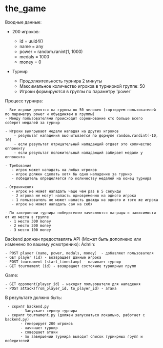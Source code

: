 # the_game

 Входные данные:
  - 200 игроков:
      - id = uuid4()
      - name = any
      - power = random.ranint(1, 1000)
      - medals = 1000
      - money = 0
 
   - Турнир
      - Продолжительность турнира 2 минуты
      - Максимальное количество игроков в турнирной группе: 50
      - Игроки формируются в группы по параметру 'power'
 
  Процесс турнира:

    - Все игроки делятся на группы по 50 человек (сортируем пользователей по параметру power и объединяем в группы)
    - Между пользователями происходит соревнование кто больше всего соберет медалей за турнир
  
    - Игроки выигрывают медали нападая на других игроков
        - результат нападения высчитывается по формуле random.randint(-10, 10)
        - если результат отрицательный нападающий отдает это количество оппоненту
        - если результат положительный нападающий забирает медали у оппонента
 
    - Требования
       - игрок может нападать на любых игроков
       - игрок должен сделать хотя бы одно нападение за турнир
       - победитель определяется по количеству медалей на конец турнира
 
    - Ограничения
       - игрок не может нападать чаще чем раз в 5 секунды
       - 2 игрока не могут напасть одновременно на одного игрока 
       - 1 пользователь не может напасть дважды на одного и того же игрока
       - игрок не может нападать сам на себя
 
    - По завершении турнира победителям начисляются награды в зависимости от их места в группе
      - 1 место 300 money
      - 2 место 200 money
      - 3 место 100 money
 
Backend должен предоставлять API (Может быть дополнено или изменено по вашему усмотрению):
  Admin:
    
    - POST player (name, power, medals, money)  - добавляет пользователя
    - GET player (id) - возвращает данные игрока
    - POST tournament (start_timestamp) - начинает турнир
    - GET tournament (id) - возвращает состояние турнирных групп 
 
  Game:
    
    - GET opponent(player_id) - находит пользователя для нападения
    - POST attack(from_player_id, to_player_id) - атака 
 
В результате должно быть:

     - скрипт backend.py 
           - Запускает сервер турнира
     - скрипт tournament.py (должен запускаться локально, работает с backend.py)
           - генерирует 200 игроков
           - начинает турнир 
           - совершает атаки
           - по завершении турнира выводит список турнирных групп и победителей         
